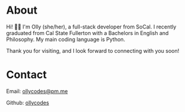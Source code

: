 # About

Hi! 👋🏽 I'm Olly (she/her), a full-stack developer from SoCal. I recently graduated from Cal State Fullerton with a Bachelors in English and Philosophy. My main coding language is Python.


Thank you for visiting, and I look forward to connecting with you soon!

# Contact

Email: ollycodes@pm.me

Github: <a 
    href="https://github.com/ollycodes" 
    target="_blank" 
    rel="noopener noreferrer">
    ollycodes
</a>
